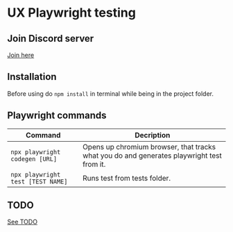 # UX Playwright testing

## Join Discord server
[Join here](https://discord.gg/HDfgdEkW)

## Installation
Before using do `npm install` in terminal while being in the project folder.

## Playwright commands
| Command                           | Decription                                                                                |
|-----------------------------------|-------------------------------------------------------------------------------------------|
| `npx playwright codegen [URL]`    | Opens up chromium browser, that tracks what you do and generates playwright test from it. |
| `npx playwright test [TEST NAME]` | Runs test from tests folder.                                                              |

## TODO
[See TODO](./TODO.md)
